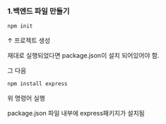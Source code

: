 ### 1.백엔드 파일 만들기

```cmd
npm init
```

↑ 프로젝트 생성

재대로 실행되었다면 package.json이 설치 되어있어야 함.


그 다음 
```cmd
npm install express
```
위 명령어 실행

package.json 파일 내부에 express패키지가 설치됨
